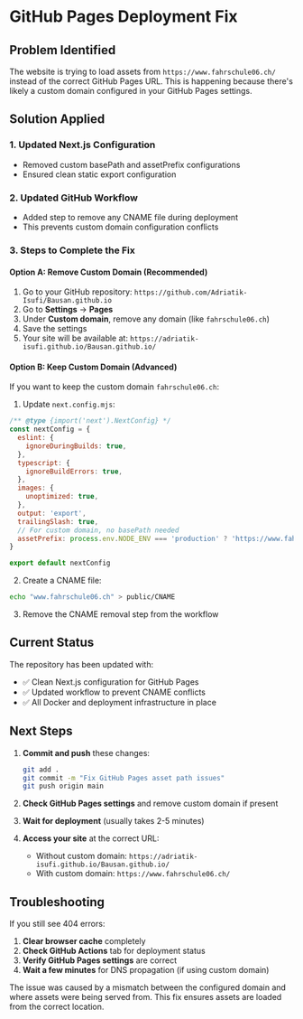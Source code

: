 # GitHub Pages Deployment Fix

## Problem Identified

The website is trying to load assets from `https://www.fahrschule06.ch/` instead of the correct GitHub Pages URL. This is happening because there's likely a custom domain configured in your GitHub Pages settings.

## Solution Applied

### 1. Updated Next.js Configuration
- Removed custom basePath and assetPrefix configurations
- Ensured clean static export configuration

### 2. Updated GitHub Workflow
- Added step to remove any CNAME file during deployment
- This prevents custom domain configuration conflicts

### 3. Steps to Complete the Fix

#### Option A: Remove Custom Domain (Recommended)
1. Go to your GitHub repository: `https://github.com/Adriatik-Isufi/Bausan.github.io`
2. Go to **Settings** → **Pages**
3. Under **Custom domain**, remove any domain (like `fahrschule06.ch`)
4. Save the settings
5. Your site will be available at: `https://adriatik-isufi.github.io/Bausan.github.io/`

#### Option B: Keep Custom Domain (Advanced)
If you want to keep the custom domain `fahrschule06.ch`:

1. Update `next.config.mjs`:
```javascript
/** @type {import('next').NextConfig} */
const nextConfig = {
  eslint: {
    ignoreDuringBuilds: true,
  },
  typescript: {
    ignoreBuildErrors: true,
  },
  images: {
    unoptimized: true,
  },
  output: 'export',
  trailingSlash: true,
  // For custom domain, no basePath needed
  assetPrefix: process.env.NODE_ENV === 'production' ? 'https://www.fahrschule06.ch' : '',
}

export default nextConfig
```

2. Create a CNAME file:
```bash
echo "www.fahrschule06.ch" > public/CNAME
```

3. Remove the CNAME removal step from the workflow

## Current Status

The repository has been updated with:
- ✅ Clean Next.js configuration for GitHub Pages
- ✅ Updated workflow to prevent CNAME conflicts
- ✅ All Docker and deployment infrastructure in place

## Next Steps

1. **Commit and push** these changes:
   ```bash
   git add .
   git commit -m "Fix GitHub Pages asset path issues"
   git push origin main
   ```

2. **Check GitHub Pages settings** and remove custom domain if present

3. **Wait for deployment** (usually takes 2-5 minutes)

4. **Access your site** at the correct URL:
   - Without custom domain: `https://adriatik-isufi.github.io/Bausan.github.io/`
   - With custom domain: `https://www.fahrschule06.ch/`

## Troubleshooting

If you still see 404 errors:

1. **Clear browser cache** completely
2. **Check GitHub Actions** tab for deployment status
3. **Verify GitHub Pages settings** are correct
4. **Wait a few minutes** for DNS propagation (if using custom domain)

The issue was caused by a mismatch between the configured domain and where assets were being served from. This fix ensures assets are loaded from the correct location.
